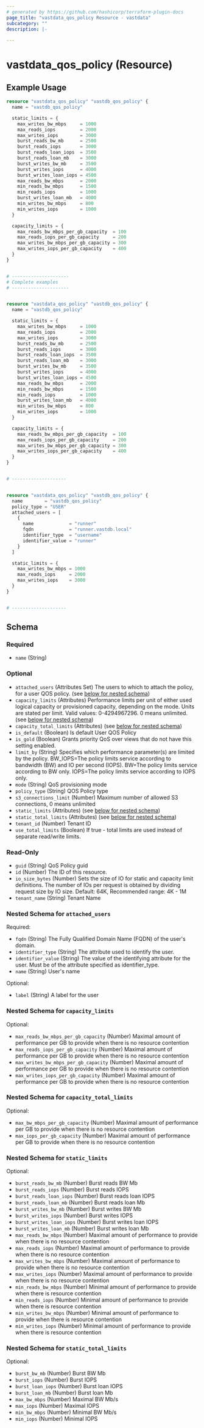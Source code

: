 ```yaml
---
# generated by https://github.com/hashicorp/terraform-plugin-docs
page_title: "vastdata_qos_policy Resource - vastdata"
subcategory: ""
description: |-
  
---
```


# vastdata_qos_policy (Resource)



## Example Usage

```terraform
resource "vastdata_qos_policy" "vastdb_qos_policy" {
  name = "vastdb_qos_policy"

  static_limits = {
    max_writes_bw_mbps     = 1000
    max_reads_iops         = 2000
    max_writes_iops        = 3000
    burst_reads_bw_mb      = 2500
    burst_reads_iops       = 3000
    burst_reads_loan_iops  = 3500
    burst_reads_loan_mb    = 3000
    burst_writes_bw_mb     = 3500
    burst_writes_iops      = 4000
    burst_writes_loan_iops = 4500
    max_reads_bw_mbps      = 2000
    min_reads_bw_mbps      = 1500
    min_reads_iops         = 1000
    burst_writes_loan_mb   = 4000
    min_writes_bw_mbps     = 800
    min_writes_iops        = 1000
  }

  capacity_limits = {
    max_reads_bw_mbps_per_gb_capacity  = 100
    max_reads_iops_per_gb_capacity     = 200
    max_writes_bw_mbps_per_gb_capacity = 300
    max_writes_iops_per_gb_capacity    = 400
  }
}


# ---------------------
# Complete examples
# ---------------------


resource "vastdata_qos_policy" "vastdb_qos_policy" {
  name = "vastdb_qos_policy"

  static_limits = {
    max_writes_bw_mbps     = 1000
    max_reads_iops         = 2000
    max_writes_iops        = 3000
    burst_reads_bw_mb      = 2500
    burst_reads_iops       = 3000
    burst_reads_loan_iops  = 3500
    burst_reads_loan_mb    = 3000
    burst_writes_bw_mb     = 3500
    burst_writes_iops      = 4000
    burst_writes_loan_iops = 4500
    max_reads_bw_mbps      = 2000
    min_reads_bw_mbps      = 1500
    min_reads_iops         = 1000
    burst_writes_loan_mb   = 4000
    min_writes_bw_mbps     = 800
    min_writes_iops        = 1000
  }

  capacity_limits = {
    max_reads_bw_mbps_per_gb_capacity  = 100
    max_reads_iops_per_gb_capacity     = 200
    max_writes_bw_mbps_per_gb_capacity = 300
    max_writes_iops_per_gb_capacity    = 400
  }
}


# --------------------


resource "vastdata_qos_policy" "vastdb_qos_policy" {
  name        = "vastdb_qos_policy"
  policy_type = "USER"
  attached_users = [
    {
      name             = "runner"
      fqdn             = "runner.vastdb.local"
      identifier_type  = "username"
      identifier_value = "runner"
    }
  ]

  static_limits = {
    max_writes_bw_mbps = 1000
    max_reads_iops     = 2000
    max_writes_iops    = 3000
  }
}


# --------------------
```

<!-- schema generated by tfplugindocs -->
## Schema

### Required

- `name` (String)

### Optional

- `attached_users` (Attributes Set) The users to which to attach the policy, for a user QOS policy. (see [below for nested schema](#nestedatt--attached_users))
- `capacity_limits` (Attributes) Performance limits per unit of either used logical capacity or provisioned capacity, depending on the mode. Units are stated per limit. Valid values: 0-4294967296. 0 means unlimited. (see [below for nested schema](#nestedatt--capacity_limits))
- `capacity_total_limits` (Attributes) (see [below for nested schema](#nestedatt--capacity_total_limits))
- `is_default` (Boolean) Is default User QOS Policy
- `is_gold` (Boolean) Grants priority QoS over views that do not have this setting enabled.
- `limit_by` (String) Specifies which performance parameter(s) are limited by the policy. BW_IOPS=The policy limits service according to bandwidth (BW) and IO per second (IOPS). BW=The policy limits service according to BW only. IOPS=The policy limits service according to IOPS only.
- `mode` (String) QoS provisioning mode
- `policy_type` (String) QOS Policy type
- `s3_connections_limit` (Number) Maximum number of allowed S3 connections, 0 means unlimited
- `static_limits` (Attributes) (see [below for nested schema](#nestedatt--static_limits))
- `static_total_limits` (Attributes) (see [below for nested schema](#nestedatt--static_total_limits))
- `tenant_id` (Number) Tenant ID
- `use_total_limits` (Boolean) If true - total limits are used instead of separate read/write limits.

### Read-Only

- `guid` (String) QoS Policy guid
- `id` (Number) The ID of this resource.
- `io_size_bytes` (Number) Sets the size of IO for static and capacity limit definitions. The number of IOs per request is obtained by dividing request size by IO size. Default: 64K, Recommended range: 4K - 1M
- `tenant_name` (String) Tenant Name

<a id="nestedatt--attached_users"></a>
### Nested Schema for `attached_users`

Required:

- `fqdn` (String) The Fully Qualified Domain Name (FQDN) of the user's domain.
- `identifier_type` (String) The attribute used to identify the user.
- `identifier_value` (String) The value of the identifying attribute for the user. Must be of the attribute specified as identifier_type.
- `name` (String) User's name

Optional:

- `label` (String) A label for the user


<a id="nestedatt--capacity_limits"></a>
### Nested Schema for `capacity_limits`

Optional:

- `max_reads_bw_mbps_per_gb_capacity` (Number) Maximal amount of performance per GB to provide when there is no resource contention
- `max_reads_iops_per_gb_capacity` (Number) Maximal amount of performance per GB to provide when there is no resource contention
- `max_writes_bw_mbps_per_gb_capacity` (Number) Maximal amount of performance per GB to provide when there is no resource contention
- `max_writes_iops_per_gb_capacity` (Number) Maximal amount of performance per GB to provide when there is no resource contention


<a id="nestedatt--capacity_total_limits"></a>
### Nested Schema for `capacity_total_limits`

Optional:

- `max_bw_mbps_per_gb_capacity` (Number) Maximal amount of performance per GB to provide when there is no resource contention
- `max_iops_per_gb_capacity` (Number) Maximal amount of performance per GB to provide when there is no resource contention


<a id="nestedatt--static_limits"></a>
### Nested Schema for `static_limits`

Optional:

- `burst_reads_bw_mb` (Number) Burst reads BW Mb
- `burst_reads_iops` (Number) Burst reads IOPS
- `burst_reads_loan_iops` (Number) Burst reads loan IOPS
- `burst_reads_loan_mb` (Number) Burst reads loan Mb
- `burst_writes_bw_mb` (Number) Burst writes BW Mb
- `burst_writes_iops` (Number) Burst writes IOPS
- `burst_writes_loan_iops` (Number) Burst writes loan IOPS
- `burst_writes_loan_mb` (Number) Burst writes loan Mb
- `max_reads_bw_mbps` (Number) Maximal amount of performance to provide when there is no resource contention
- `max_reads_iops` (Number) Maximal amount of performance to provide when there is no resource contention
- `max_writes_bw_mbps` (Number) Maximal amount of performance to provide when there is no resource contention
- `max_writes_iops` (Number) Maximal amount of performance to provide when there is no resource contention
- `min_reads_bw_mbps` (Number) Minimal amount of performance to provide when there is resource contention
- `min_reads_iops` (Number) Minimal amount of performance to provide when there is resource contention
- `min_writes_bw_mbps` (Number) Minimal amount of performance to provide when there is resource contention
- `min_writes_iops` (Number) Minimal amount of performance to provide when there is resource contention


<a id="nestedatt--static_total_limits"></a>
### Nested Schema for `static_total_limits`

Optional:

- `burst_bw_mb` (Number) Burst BW Mb
- `burst_iops` (Number) Burst IOPS
- `burst_loan_iops` (Number) Burst loan IOPS
- `burst_loan_mb` (Number) Burst loan Mb
- `max_bw_mbps` (Number) Maximal BW Mb/s
- `max_iops` (Number) Maximal IOPS
- `min_bw_mbps` (Number) Minimal BW Mb/s
- `min_iops` (Number) Minimal IOPS
